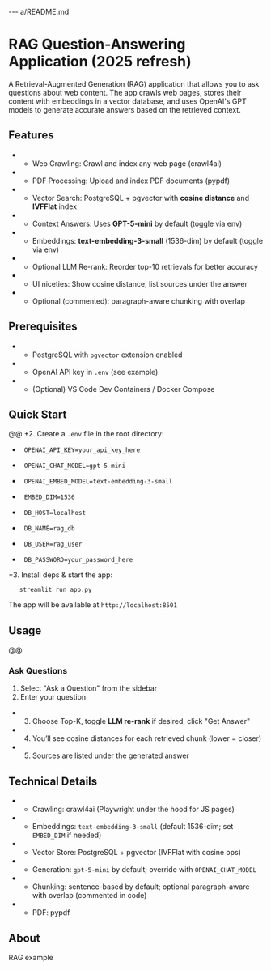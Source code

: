 --- a/README.md

# RAG Question-Answering Application (2025 refresh)
 
 A Retrieval-Augmented Generation (RAG) application that allows you to ask questions about web content. The app crawls web pages, stores their content with embeddings in a vector database, and uses OpenAI's GPT models to generate accurate answers based on the retrieved context.
 
 ## Features
+  * Web Crawling: Crawl and index any web page (crawl4ai)
+  * PDF Processing: Upload and index PDF documents (pypdf)
+  * Vector Search: PostgreSQL + pgvector with **cosine distance** and **IVFFlat** index
+  * Context Answers: Uses **GPT-5-mini** by default (toggle via env)
+  * Embeddings: **text-embedding-3-small** (1536-dim) by default (toggle via env)
+  * Optional LLM Re-rank: Reorder top-10 retrievals for better accuracy
+  * UI niceties: Show cosine distance, list sources under the answer
+  * Optional (commented): paragraph-aware chunking with overlap
 
 ## Prerequisites
+  * PostgreSQL with `pgvector` extension enabled
+  * OpenAI API key in `.env` (see example)
+  * (Optional) VS Code Dev Containers / Docker Compose
 
 ## Quick Start
@@
+2. Create a `.env` file in the root directory:
 
+      OPENAI_API_KEY=your_api_key_here
+      OPENAI_CHAT_MODEL=gpt-5-mini
+      OPENAI_EMBED_MODEL=text-embedding-3-small
+      EMBED_DIM=1536
+      DB_HOST=localhost
+      DB_NAME=rag_db
+      DB_USER=rag_user
+      DB_PASSWORD=your_password_here
 

+3. Install deps & start the app:
 
       streamlit run app.py
 
 The app will be available at `http://localhost:8501`
 
 ## Usage
@@
 ### Ask Questions
   1. Select "Ask a Question" from the sidebar
   2. Enter your question
+  3. Choose Top-K, toggle **LLM re-rank** if desired, click "Get Answer"
+  4. You’ll see cosine distances for each retrieved chunk (lower = closer)
+  5. Sources are listed under the generated answer
 
 ## Technical Details
+  * Crawling: crawl4ai (Playwright under the hood for JS pages)
+  * Embeddings: `text-embedding-3-small` (default 1536-dim; set `EMBED_DIM` if needed)
+  * Vector Store: PostgreSQL + pgvector (IVFFlat with cosine ops)
+  * Generation: `gpt-5-mini` by default; override with `OPENAI_CHAT_MODEL`
+  * Chunking: sentence-based by default; optional paragraph-aware with overlap (commented in code)
+  * PDF: pypdf
 
 ## About
 RAG example
